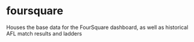 # foursquare
Houses the base data for the FourSquare dashboard, as well as historical AFL match results and ladders
